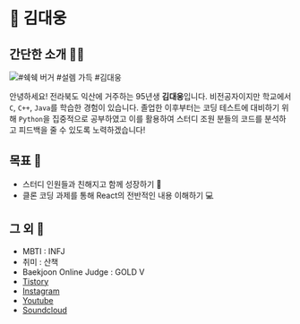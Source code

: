 # 🥕 김대웅

## 간단한 소개 🙎‍♂️ 
![#쉑쉑 버거 #설렘 가득 #김대웅](https://user-images.githubusercontent.com/89835647/219304108-5e877cc2-ff91-42d7-acf9-ac803cc3051e.jpg)

안녕하세요! 전라북도 익산에 거주하는 95년생 **김대웅**입니다. 비전공자이지만 학교에서 `C`, `C++`, `Java`를 학습한 경험이 있습니다. 졸업한 이후부터는 코딩 테스트에 대비하기 위해 `Python`을 집중적으로 공부하였고 이를 활용하여 스터디 조원 분들의 코드를 분석하고 피드백을 줄 수 있도록 노력하겠습니다! 

## 목표 🎯
- 스터디 인원들과 친해지고 함께 성장하기 🎈
- 클론 코딩 과제를 통해 React의 전반적인 내용 이해하기 💻

## 그 외 💬
- MBTI : INFJ
- 취미 : 산책
- Baekjoon Online Judge : GOLD V
- [Tistory](https://calkolab.tistory.com/)
- [Instagram](https://www.instagram.com/calko_95/)
- [Youtube](https://www.youtube.com/kimd9669)
- [Soundcloud](https://soundcloud.com/kimd9669)